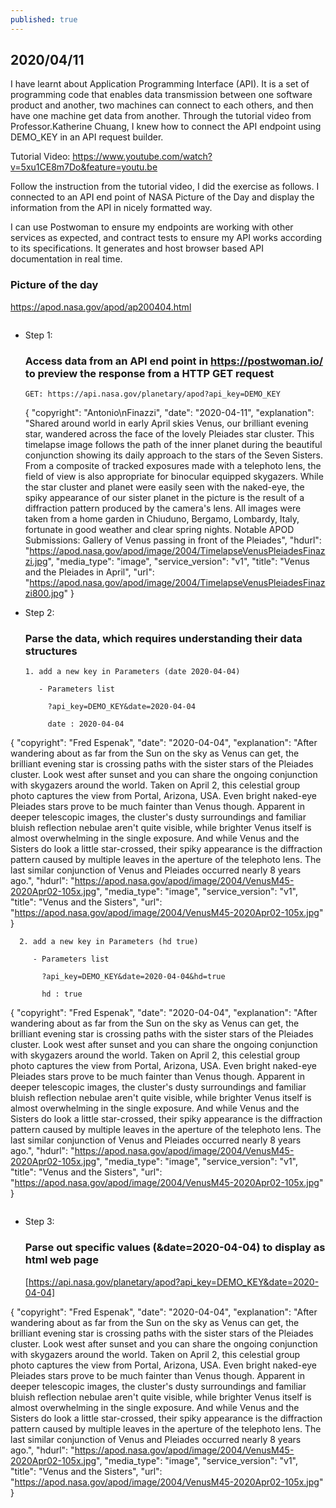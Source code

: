 ```yaml
---
published: true
---
```

## 2020/04/11

I have learnt about Application Programming Interface (API). It is a set of programming code that enables data transmission between one software product and another, two machines can connect to each others, and then have one machine get data from another. Through the tutorial video from Professor.Katherine Chuang, I knew how to connect the API endpoint using DEMO_KEY in an API request builder. 

Tutorial Video: https://www.youtube.com/watch?v=5xu1CE8m7Do&feature=youtu.be

Follow the instruction from the tutorial video, I did the exercise as follows. I connected to an API end point of NASA Picture of the Day and display the information from the API in nicely formatted way.

I can use Postwoman to ensure my endpoints are working with other services as expected, and contract tests to ensure my API works according to its specifications. It generates and host browser based API documentation in real time.

### Picture of the day
https://apod.nasa.gov/apod/ap200404.html

<img src="https://lh3.googleusercontent.com/5ONSbJqEAUMtp7gTpKGkHLBx4YIpGjbPY-0LqwKHaNhfFilvM_HaEejMZBiSu1jDBSnFBigcbHDeznob52Vr__oilEHSZxxrsaUuFyaLMrYuTWUJ-KwBr1yiBtyLzxH5PlxPVnRLOgRr6QDGAuGBMP7cT6cIzHOxNb9clZsNadYUsjp2E7YLvwFs2qZxXDr6SbOvluOQOjfCHeDlbeXvMuZSxacXbOnDmS7BjmuIPgGaKvboIfPpNkKxBC2T03plAv4mRkVF86Whp5Elno7J5q4VBpKA0bDxtpVDeIZU6xdwkKchk1i2n-Niw1OVVoaTGRzg3u3D-XieYfDgPvUCOojMkyy7aRGe4YcnWzDQ3Cy8jYWFaxy56ak39dEKedAmAiwJ8mAsRT_3dw_iiKCa5Ofw35U7Y9EaZK6UFFBuhB7-LatXS20k7Qv7q2EjNMMgM9Y3f3VyB-8W8nowMrKYCefiB2XEZEPEw8LSRyIO8M70NdxMhRnvc4qvgaLHUHGGO5eZfV3Jm7GHtOm74H1iG_QRsz-h31OuhxhAazSlTJeHqltqzVezk_cvFfsa-XS-yoRh5lVA38MSL-fU7bqHUkTlRAU84moQDE8DHLI46ner3VBp9iGz8bpOUrwMB_9VGNm6QWpOougrmp9-81bN2MHD7GuT1-F90KsgS3-QRKo_MgtXeCGRsl-_3Sdy=w1442-h1388-no" alt="">

- Step 1:

  ### Access data from an API end point in https://postwoman.io/ to preview the response from a HTTP GET request

      GET: https://api.nasa.gov/planetary/apod?api_key=DEMO_KEY

   { "copyright": "Antonio\nFinazzi", "date": "2020-04-11", "explanation": "Shared around world in early April skies Venus, our brilliant evening star, wandered across the face of the lovely Pleiades star cluster. This timelapse image follows the path of the inner planet during the beautiful conjunction showing its daily approach to the stars of the Seven Sisters. From a composite of tracked exposures made with a telephoto lens, the field of view is also appropriate for binocular equipped skygazers. While the star cluster and planet were easily seen with the naked-eye, the spiky appearance of our sister planet in the picture is the result of a diffraction pattern produced by the camera's lens. All images were taken from a home garden in Chiuduno, Bergamo, Lombardy, Italy, fortunate in good weather and clear spring nights. Notable APOD Submissions: Gallery of Venus passing in front of the Pleiades", "hdurl": "https://apod.nasa.gov/apod/image/2004/TimelapseVenusPleiadesFinazzi.jpg", "media_type": "image", "service_version": "v1", "title": "Venus and the Pleiades in April", "url": "https://apod.nasa.gov/apod/image/2004/TimelapseVenusPleiadesFinazzi800.jpg" }

- Step 2:
  
  ### Parse the data, which requires understanding their data structures
  

      1. add a new key in Parameters (date 2020-04-04)

         - Parameters list
  
           ?api_key=DEMO_KEY&date=2020-04-04
  
           date : 2020-04-04

{
"copyright": "Fred Espenak",
"date": "2020-04-04",
"explanation": "After wandering about as far from the Sun on the sky as Venus can get, the brilliant evening star is crossing paths with the sister stars of the Pleiades cluster. Look west after sunset and you can share the ongoing conjunction with skygazers around the world. Taken on April 2, this celestial group photo captures the view from Portal, Arizona, USA. Even bright naked-eye Pleiades stars prove to be much fainter than Venus though. Apparent in deeper telescopic images, the cluster's dusty surroundings and familiar bluish reflection nebulae aren't quite visible, while brighter Venus itself is almost overwhelming in the single exposure. And while Venus and the Sisters do look a little star-crossed, their spiky appearance is the diffraction pattern caused by multiple leaves in the aperture of the telephoto lens. The last similar conjunction of Venus and Pleiades occurred nearly 8 years ago.",
  "hdurl": "https://apod.nasa.gov/apod/image/2004/VenusM45-2020Apr02-105x.jpg",
  "media_type": "image",
  "service_version": "v1",
  "title": "Venus and the Sisters",
  "url": "https://apod.nasa.gov/apod/image/2004/VenusM45-2020Apr02-105x.jpg"
}

      2. add a new key in Parameters (hd true)

         - Parameters list
     
           ?api_key=DEMO_KEY&date=2020-04-04&hd=true
      
           hd : true
      
{
  "copyright": "Fred Espenak",
  "date": "2020-04-04",
  "explanation": "After wandering about as far from the Sun on the sky as Venus can get, the brilliant evening star is crossing paths with the sister stars of the Pleiades cluster. Look west after sunset and you can share the ongoing conjunction with skygazers around the world. Taken on April 2, this celestial group photo captures the view from Portal, Arizona, USA. Even bright naked-eye Pleiades stars prove to be much fainter than Venus though. Apparent in deeper telescopic images, the cluster's dusty surroundings and familiar bluish reflection nebulae aren't quite visible, while brighter Venus itself is almost overwhelming in the single exposure. And while Venus and the Sisters do look a little star-crossed, their spiky appearance is the diffraction pattern caused by multiple leaves in the aperture of the telephoto lens. The last similar conjunction of Venus and Pleiades occurred nearly 8 years ago.",
  "hdurl": "https://apod.nasa.gov/apod/image/2004/VenusM45-2020Apr02-105x.jpg",
  "media_type": "image",
  "service_version": "v1",
  "title": "Venus and the Sisters",
  "url": "https://apod.nasa.gov/apod/image/2004/VenusM45-2020Apr02-105x.jpg"
}

<img src="https://lh3.googleusercontent.com/IRHyiuvP5DzM0kwLC0rb2_76j9aJQwaLIjMzYzfGmGl7gUt25bstr6XQLum8ho2IjHdELwyJW8X4yVI64jdNy9SnWC2Hro4X0nCg1UjDw-4U8rWgeB9-RYm2JBq_JjevnizKbsblMtEV5LYGEbuiPJnNwA1gcT5p_3yC3ckXVNGuiTojo4fkx6lEckZ5ufN6mrTv-Y2WjVXnfNbyD-Bijnehk8ujxFJMFuSFcq5C_d7lIlMHv_q-bPXCDgKZz2hh019ftzEqfQT5NmeF05CEmlpDo0x8eGeF1u8rzmyMigf-CbnehhhHU0BtZiAa6VK2nM0YsuAYJl77dlzuQM5zqVDtTJS_KjgW2isVODpVelUa9KIauznEqLBqhpvUyP5YLvFbLLizCGztwPEIMIx2njugPC6mCsCJTzdc5ZRS84P6B1n5F3x9lC3EY6Kx0jgv_oIsi09_kqFMLe1urstSlloTfPjW9yU5QElvDdvGfy5wcxYRmH0klgzcrgL7e3Sd1qRVFMuX_r-WG3MLy-JPx8w6NLbLJIREpeDKZJXEfWXxGK1PBpgkeHwINOZ8uwJG8UUiwwAevj76d6lwdWyxnMCOb8k-hyY-adTg_rIKYYuEchFWMy83aCyCHBuVeCPNw6zHvD8N_WTMa9Hf7irENq3rcw9ybPFPhbKpeVHcaPJm1-bKl0Ddld18UkMx=w1646-h1428-no" alt="">

- Step 3:

  ### Parse out specific values (&date=2020-04-04) to display as html web page 

  [https://api.nasa.gov/planetary/apod?api_key=DEMO_KEY&date=2020-04-04]

{
  "copyright": "Fred Espenak",
  "date": "2020-04-04",
  "explanation": "After wandering about as far from the Sun on the sky as Venus can get, the brilliant evening star is crossing paths with the sister stars of the Pleiades cluster. Look west after sunset and you can share the ongoing conjunction with skygazers around the world. Taken on April 2, this celestial group photo captures the view from Portal, Arizona, USA. Even bright naked-eye Pleiades stars prove to be much fainter than Venus though. Apparent in deeper telescopic images, the cluster's dusty surroundings and familiar bluish reflection nebulae aren't quite visible, while brighter Venus itself is almost overwhelming in the single exposure. And while Venus and the Sisters do look a little star-crossed, their spiky appearance is the diffraction pattern caused by multiple leaves in the aperture of the telephoto lens. The last similar conjunction of Venus and Pleiades occurred nearly 8 years ago.",
  "hdurl": "https://apod.nasa.gov/apod/image/2004/VenusM45-2020Apr02-105x.jpg",
  "media_type": "image",
  "service_version": "v1",
  "title": "Venus and the Sisters",
  "url": "https://apod.nasa.gov/apod/image/2004/VenusM45-2020Apr02-105x.jpg"
}

<img src="https://lh3.googleusercontent.com/uSBi2rZrPrqvgmRjwabz0zo1W4tr8xRoC4QLhlOX-TIsHsezuoaCy0nHnJBWLcZaiudqbifSvpsPX9u9jo5WsiArtyFwgP_ZPGE3NKfokAjZfjKzIWXA9C3RJ0fiefiaxq7SeoxlPdrxIdCe461vCnN5QrhvCrN08_H9xChtfni7PmmuxkpGd2jSJY2XaVv8kHghV5KgtacFRLgGAbObp2y4EOG1pqVesFXdeRW1oFGQ8Kjp3FoRgMO8EmFGo5xRioYdaeM4lTwOWH7GG-f821QTC1Aq2pjITQF3U6944qTewiHBmh73L0MbK5VixCbqN9xCXT2cxg9qBsI87RjnUvuAbAAu1F23HKc_MoLGVcNm0hD_TVJSzsmnz81C4Y5Cr_JeY6eaUAUyyLOHf-rUSJaerLDSy_6dTFbFNZVVn1Jv0IyslhpUOEiVKrU4O63h6-Ryt8rBVW1VcGttDfOmxMcTKco0T0ce7HHQQFfAqvAnAGQprYUozD97otgE0Dd1W_HKZTqxc4gGViKMiBIlYCO3F6YEG0qoRI5yLEuEHrnBSMPh1WBOb_NXwDbudYjxmvX5IsGZelWAs5VB_ws3IK1FMomNwjo6FQeH0u4XcEdPxhCrfYWeDdOEZOHfl61ml4ScgFhrIgrEakAcHjd626yWu9BT9Ck8q9x79f-2q0kftA_kUuaUQMmpAYBJ=w2102-h404-no" alt="">

<img src="https://lh3.googleusercontent.com/ad0s98mMpYyWC_irqi3zsPs86_1Wg0qhb52I6kdE-ksLDgPFnZI8CzZO7RtjqbjRatiLUHLwpaXiGHDawohbXwcA-Hd_5tHJ2XXy9W4XvMYLWg3qDwqR_y-hxtZPIuPqyK1upCIw5doGgwTVkSlGqbb_4CTqfDyvPB-GP4PD4WBLKRs37okZ9NveHiFXGgeAVVNaVhsj77zs02yqcIzCLzRrWaS8cH9IdsFQBgZpjOt2_xFqBDrWgg1MqourHcmDaQzxgzw7g6byiENOwZa5KH0SXcMs1mbbsJ7IH6r3vNfG6p0MoIa6b1i4z3dN2S2C-CtD-IFzMmH1abH57yqyNpbo3PFHv5rXZBtdlx7W_NfGuiH11RGo5-UEybJTO_5S4ilf61uPk28FC458aJm2QnHEV9vOMln-w7jB9QPHfubQggBGL7G-6ZJEzPrZtNuU5sYYtT0QMSOLVgAHDGZsjeUJVrAavpT0WhE_lkQT5ckuEQNQ-wCsrcNyr_mRmdo2KprkkcqP-OK4VTgkdmdbf186m10pmIitp1KT_UaV-nefA67291E-yy5_JLSLHZc0x89pqhhdnYcmyxMwQeVjS33etOcHEgCPfX6wlbyE7rC6qr4QyD88N7By6ltoiGVaeaijnN8ijVSTbcol6g_sjEHefO85486wCSbF8Wwic6Ywxj17z5vsVt-SJx7P=w2106-h404-no" alt="">



